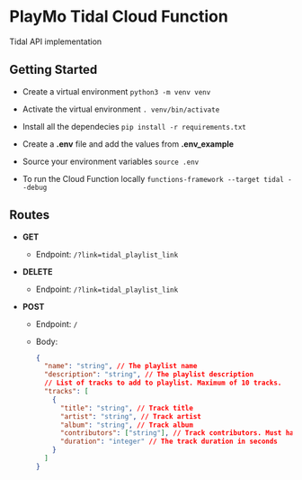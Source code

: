 # PlayMo Tidal Cloud Function

Tidal API implementation

## Getting Started

- Create a virtual environment `python3 -m venv venv`

- Activate the virtual environment `. venv/bin/activate`

- Install all the dependecies `pip install -r requirements.txt`

- Create a **.env** file and add the values from **.env_example**

- Source your environment variables `source .env`

- To run the Cloud Function locally `functions-framework --target tidal --debug`

## Routes

- **GET**

  - Endpoint: `/?link=tidal_playlist_link`

- **DELETE**

  - Endpoint: `/?link=tidal_playlist_link`

- **POST**

  - Endpoint: `/`

  - Body:

    ```json
    {
      "name": "string", // The playlist name
      "description": "string", // The playlist description
      // List of tracks to add to playlist. Maximum of 10 tracks.
      "tracks": [
        {
          "title": "string", // Track title
          "artist": "string", // Track artist
          "album": "string", // Track album
          "contributors": ["string"], // Track contributors. Must have atleast one value i.e. the track artist
          "duration": "integer" // The track duration in seconds
        }
      ]
    }
    ```
